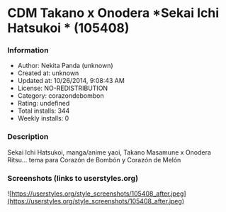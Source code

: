 # CDM Takano x Onodera *Sekai Ichi Hatsukoi * (105408)

### Information
- Author: Nekita Panda (unknown)
- Created at: unknown
- Updated at: 10/26/2014, 9:08:43 AM
- License: NO-REDISTRIBUTION
- Category: corazondebombon
- Rating: undefined
- Total installs: 344
- Weekly installs: 0


### Description
Sekai Ichi Hatsukoi, manga/anime yaoi, Takano Masamune x Onodera Ritsu...  tema para Corazón de Bombón y Corazón de Melón


### Screenshots (links to userstyles.org)
![https://userstyles.org/style_screenshots/105408_after.jpeg](https://userstyles.org/style_screenshots/105408_after.jpeg)


